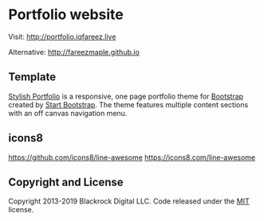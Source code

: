 # Portfolio website

Visit: http://portfolio.iqfareez.live

Alternative: http://fareezmaple.github.io

## Template

[Stylish Portfolio](http://startbootstrap.com/template-overviews/stylish-portfolio/) is a responsive, one page portfolio theme for [Bootstrap](http://getbootstrap.com/) created by [Start Bootstrap](http://startbootstrap.com/). The theme features multiple content sections with an off canvas navigation menu.

## icons8

https://github.com/icons8/line-awesome
https://icons8.com/line-awesome

## Copyright and License

Copyright 2013-2019 Blackrock Digital LLC. Code released under the [MIT](https://github.com/BlackrockDigital/startbootstrap-stylish-portfolio/blob/gh-pages/LICENSE) license.
